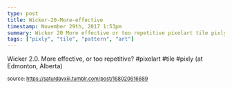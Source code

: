 ```yaml
---
type: post
title: Wicker-20-More-effective
timestamp: November 29th, 2017 1:53pm
summary: Wicker 20 More effective or too repetitive pixelart tile pixly  at Edmonton Albertap 
tags: ["pixly", "tile", "pattern", "art"]
---
```

<a href="https://www.instagram.com/p/BcF9-QoHWO3/ "></a>
                                                                                          <div class="caption"><p>Wicker 2.0. More effective, or too repetitive? #pixelart #tile #pixly  (at Edmonton, Alberta)</p> </div>
                                    
                
                
                
                
                                
<small>source: https://saturdayxiii.tumblr.com/post/168020616689</small>